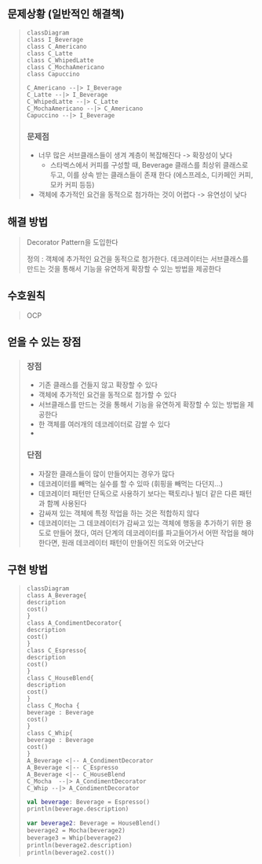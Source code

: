 ## 문제상황 (일반적인 해결책)

<blockquote>

```mermaid
classDiagram
class I_Beverage
class C_Americano
class C_Latte
class C_WhipedLatte
class C_MochaAmericano
class Capuccino

C_Americano --|> I_Beverage 
C_Latte --|> I_Beverage 
C_WhipedLatte --|> C_Latte 
C_MochaAmericano --|> C_Americano 
Capuccino --|> I_Beverage 
```

### 문제점

* 너무 많은 서브클래스들이 생겨 계층이 복잡해진다 -> 확장성이 낮다
    * 스타벅스에서 커피를 구성할 때, Beverage 클래스를 최상위 클래스로 두고, 이를 상속 받는 클래스들이 존재 한다
      (에스프레소, 디카페인 커피, 모카 커피 등등)
* 객체에 추가적인 요건을 동적으로 첨가하는 것이 어렵다 -> 유연성이 낮다

</blockquote>

## 해결 방법

<blockquote>
Decorator Pattern을 도입한다

정의 : 객체에 추가적인 요건을 동적으로 첨가한다. 데코레이터는 서브클래스를 만드는 것을 통해서 기능을 유연하게 확장할 수 있는 방법을 제공한다
</blockquote>

## 수호원칙

<blockquote>
OCP

</blockquote>

## 얻을 수 있는 장점

<blockquote>

### 장점

* 기존 클래스를 건들지 않고 확장할 수 있다
* 객체에 추가적인 요건을 동적으로 첨가할 수 있다
* 서브클래스를 만드는 것을 통해서 기능을 유연하게 확장할 수 있는 방법을 제공한다
* 한 객체를 여러개의 데코레이터로 감쌀 수 있다
*

### 단점

* 자잘한 클래스들이 많이 만들어지는 경우가 많다
* 데코레이터를 빼먹는 실수를 할 수 있따 (휘핑을 빼먹는 다던지...)
* 데코레이터 패턴만 단독으로 사용하기 보다는 팩토리나 빌더 같은 다른 패턴과 함꼐 사용된다
* 감싸져 있는 객체에 특정 작업을 하는 것은 적합하지 않다
* 데코레이터는 그 데코레이터가 감싸고 있는 객체에 행동을 추가하기 위한 용도로 만들어 졌다, 여러 단계의 데코레이터를
  파고들어가서 어떤 작업을 해야 한다면, 원래 데코레이터 패턴이 만들어진 의도와 어긋난다

</blockquote>

## 구현 방법

<blockquote>

```mermaid
classDiagram
class A_Beverage{
description
cost()
}
class A_CondimentDecorator{
description
cost()
}
class C_Espresso{
description
cost()
}
class C_HouseBlend{
description
cost()
}
class C_Mocha {
beverage : Beverage
cost()
}
class C_Whip{
beverage : Beverage
cost()
}
A_Beverage <|-- A_CondimentDecorator
A_Beverage <|-- C_Espresso 
A_Beverage <|-- C_HouseBlend
C_Mocha  --|> A_CondimentDecorator
C_Whip --|> A_CondimentDecorator
```

```kotlin
val beverage: Beverage = Espresso()
println(beverage.description)

var beverage2: Beverage = HouseBlend()
beverage2 = Mocha(beverage2)
beverage3 = Whip(beverage2)
println(beverage2.description)
println(beverage2.cost())
```

</blockquote>
